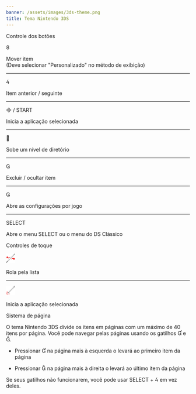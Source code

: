 ```yaml
---
banner: /assets/images/3ds-theme.png
title: Tema Nintendo 3DS
---
```


<div id="button-controls" class="section-title">Controle dos botões</div>
<div class="section-body">
    <div class="button-action-group">
        <p class="button-action button">&#xE079;</p>
        <p class="button-action-text">Mover item<br>(Deve selecionar "Personalizado" no método de exibição)</p>
    </div>
    <hr>
    <div class="button-action-group">
        <p class="button-action button">&#xE07E;</p>
        <p class="button-action-text">Item anterior / seguinte</p>
    </div>
    <hr>
    <div class="button-action-group">
        <p class="button-action"><span class="button">&#xE000; /</span> START</p>
        <p class="button-action-text">Inicia a aplicação selecionada</p>
    </div>
    <hr>
    <div class="button-action-group">
        <p class="button-action button">&#xE001;</p>
        <p class="button-action-text">Sobe um nível de diretório</p>
    </div>
    <hr>
    <div class="button-action-group">
        <p class="button-action button">&#xE002;</p>
        <p class="button-action-text">Excluir / ocultar item</p>
    </div>
    <hr>
    <div class="button-action-group">
        <p class="button-action button">&#xE003;</p>
        <p class="button-action-text">Abre as configurações por jogo</p>
    </div>
    <hr>
    <div class="button-action-group">
        <p class="button-action">SELECT</p>
        <p class="button-action-text">Abre o menu SELECT ou o menu do DS Clássico</p>
    </div>
</div>

<div id="touch-controls" class="section-title">Controles de toque</div>
<div class="section-body">
    <div class="button-action-group">
        <p class="button-action"><img src="/assets/images/left-right.png"></p>
        <p class="button-action-text">Rola pela lista</p>
    </div>
    <hr>
    <div class="button-action-group">
        <p class="button-action"><img src="/assets/images/tap.png"></p>
        <p class="button-action-text">Inicia a aplicação selecionada</p>
    </div>
    <!-- <hr>
    <div>
        <p>
            If the Sort Method is set to "Custom", you can drag the icon up to move it.
        </p>
    </div> -->
</div>

<div id="page-system" class="section-title">Sistema de página</div>
<div class="section-body">
    <p>
        O tema Nintendo 3DS divide os itens em páginas com um máximo de 40 itens por página. Você pode navegar pelas páginas usando os gatilhos &#xE004; e &#xE005;.
    </p>
    <ul>
        <li><p>Pressionar &#xE004; na página mais à esquerda o levará ao primeiro item da página</p></li>
        <li><p>Pressionar &#xE005; na página mais à direita o levará ao último item da página</p></li>
    </ul>
    <p>
        Se seus gatilhos não funcionarem, você pode usar SELECT + &#xE07E; em vez deles.
    </p>
</div>
